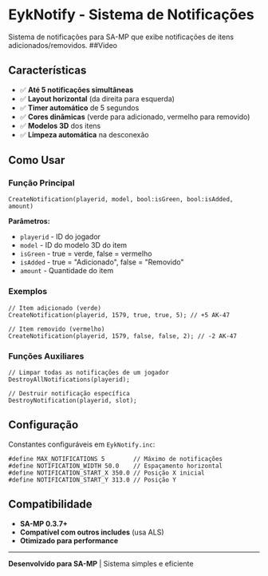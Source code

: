 # EykNotify - Sistema de Notificações

Sistema de notificações para SA-MP que exibe notificações de itens adicionados/removidos.
##Video


## Características

- ✅ **Até 5 notificações simultâneas**
- ✅ **Layout horizontal** (da direita para esquerda)
- ✅ **Timer automático** de 5 segundos
- ✅ **Cores dinâmicas** (verde para adicionado, vermelho para removido)
- ✅ **Modelos 3D** dos itens
- ✅ **Limpeza automática** na desconexão

## Como Usar

### Função Principal
```pawn
CreateNotification(playerid, model, bool:isGreen, bool:isAdded, amount)
```

**Parâmetros:**
- `playerid` - ID do jogador
- `model` - ID do modelo 3D do item
- `isGreen` - true = verde, false = vermelho
- `isAdded` - true = "Adicionado", false = "Removido"
- `amount` - Quantidade do item

### Exemplos

```pawn
// Item adicionado (verde)
CreateNotification(playerid, 1579, true, true, 5); // +5 AK-47

// Item removido (vermelho)
CreateNotification(playerid, 1579, false, false, 2); // -2 AK-47
```

### Funções Auxiliares

```pawn
// Limpar todas as notificações de um jogador
DestroyAllNotifications(playerid);

// Destruir notificação específica
DestroyNotification(playerid, slot);
```

## Configuração

Constantes configuráveis em `EykNotify.inc`:

```pawn
#define MAX_NOTIFICATIONS 5        // Máximo de notificações
#define NOTIFICATION_WIDTH 50.0    // Espaçamento horizontal
#define NOTIFICATION_START_X 350.0 // Posição X inicial
#define NOTIFICATION_START_Y 313.0 // Posição Y
```

## Compatibilidade

- **SA-MP 0.3.7+**
- **Compatível com outros includes** (usa ALS)
- **Otimizado para performance**

---

**Desenvolvido para SA-MP** | Sistema simples e eficiente
